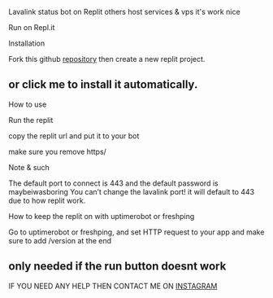 Lavalink status bot  on  Replit others host services & vps it's work nice 

Run on Repl.it

Installation

Fork this github [repository](https://github.com/QUTYPIE/lavalink-status-bot) then create a new replit project.

or click me to install it automatically.
---
How to use

Run the replit

copy the replit url and put it to your bot

make sure you remove https/

Note & such

The default port to connect is 443 and the default password is maybeiwasboring You can’t change the lavalink port! it will default to 443 due to how replit work.

How to keep the replit on with uptimerobot or freshping

 Go to uptimerobot or freshping, and set HTTP request to your app and make sure to add /version at the end 

only needed if the run button doesnt work
--- 
IF YOU NEED ANY HELP THEN CONTACT ME ON [INSTAGRAM](https://www.instagram.com/qutypie_piu/)
